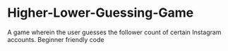 # Higher-Lower-Guessing-Game
A game wherein the user guesses the follower count of certain Instagram accounts. Beginner friendly code
